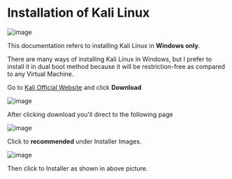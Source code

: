 # Installation of Kali Linux

![image](https://github.com/user-attachments/assets/cfb6339b-b94f-4512-b693-23273485d35f)

This documentation refers to installing Kali Linux in **Windows only**.

There are many ways of installing Kali Linux in Windows, but I prefer to install it in dual boot method because it will be restriction-free as compared to any Virtual Machine.

Go to [Kali Official Website](https://www.kali.org/) and click **Download**

![image](https://github.com/user-attachments/assets/0aef5607-e093-4bfc-a42c-18b51c8cc020)

After clicking download you'll direct to the following page

![image](https://github.com/user-attachments/assets/97e93dd5-43ea-4a1f-89a6-b93cac4d03cf)

Click to **recommended** under Installer Images.

![image](https://github.com/user-attachments/assets/a46d1f5c-650d-4e79-8bb9-821dfd7d5656)

Then click to Installer as shown in above picture.

